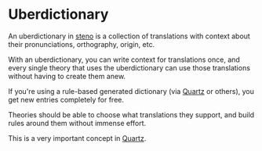 # Uberdictionary

An uberdictionary in [steno](steno.md) is a collection of translations with context about their pronunciations, orthography, origin, etc.

With an uberdictionary, you can write context for translations once, and every single theory that uses the uberdictionary can use those translations without having to create them anew.

If you're using a rule-based generated dictionary (via [Quartz](quartz.md) or others), you get new entries completely for free.

Theories should be able to choose what translations they support, and build rules around them without immense effort.

This is a very important concept in [Quartz](quartz.md).
